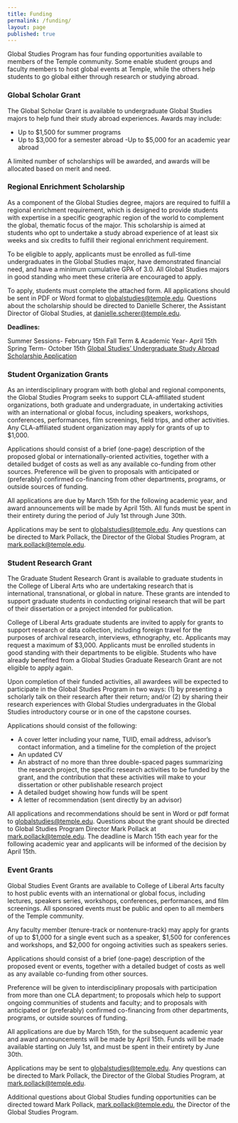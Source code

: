 ```yaml
---
title: Funding
permalink: /funding/
layout: page
published: true
---
```

Global Studies Program has four funding opportunities available to members of the Temple community. Some enable student groups and faculty members to host global events at Temple, while the others help students to go global either through research or studying abroad.

### Global Scholar Grant

The Global Scholar Grant is available to undergraduate Global Studies majors to help fund their study abroad experiences. Awards may include:

- Up to $1,500 for summer programs
- Up to $3,000 for a semester abroad
-Up to $5,000 for an academic year abroad

A limited number of scholarships will be awarded, and awards will be allocated based on merit and need.

### Regional Enrichment Scholarship

As a component of the Global Studies degree, majors are required to fulfill a regional enrichment requirement, which is designed to provide students with expertise in a specific geographic region of the world to complement the global, thematic focus of the major. This scholarship is aimed at students who opt to undertake a study abroad experience of at least six weeks and six credits to fulfill their regional enrichment requirement.

To be eligible to apply, applicants must be enrolled as full-time undergraduates in the Global Studies major, have demonstrated financial need, and have a minimum cumulative GPA of 3.0. All Global Studies majors in good standing who meet these criteria are encouraged to apply.

To apply, students must complete the attached form. All applications should be sent in PDF or Word format to globalstudies@temple.edu. Questions about the scholarship should be directed to Danielle Scherer, the Assistant Director of Global Studies, at danielle.scherer@temple.edu.

**Deadlines:**

Summer Sessions- February 15th
Fall Term & Academic Year- April 15th
Spring Term- October 15th
[Global Studies’ Undergraduate Study Abroad Scholarship Application](http://www.cla.temple.edu/wp-content/uploads/2016/04/Global-Studies-Study-Abroad-Scholarship.docx)

### Student Organization Grants

As an interdisciplinary program with both global and regional components, the Global Studies Program seeks to support CLA-affiliated student organizations, both graduate and undergraduate, in undertaking activities with an international or global focus, including speakers, workshops, conferences, performances, film screenings, field trips, and other activities. Any CLA-affiliated student organization may apply for grants of up to $1,000.

Applications should consist of a brief (one-page) description of the proposed global or internationally-oriented activities, together with a detailed budget of costs as well as any available co-funding from other sources. Preference will be given to proposals with anticipated or (preferably) confirmed co-financing from other departments, programs, or outside sources of funding.

All applications are due by March 15th for the following academic year, and award announcements will be made by April 15th. All funds must be spent in their entirety during the period of July 1st through June 30th.

Applications may be sent to globalstudies@temple.edu. Any questions can be directed to Mark Pollack, the Director of the Global Studies Program, at [mark.pollack@temple.edu](mark.pollack@temple.edu).

### Student Research Grant

The Graduate Student Research Grant is available to graduate students in the College of Liberal Arts who are undertaking research that is international, transnational, or global in nature. These grants are intended to support graduate students in conducting original research that will be part of their dissertation or a project intended for publication.

College of Liberal Arts graduate students are invited to apply for grants to support research or data collection, including foreign travel for the purposes of archival research, interviews, ethnography, etc. Applicants may request a maximum of $3,000. Applicants must be enrolled students in good standing with their departments to be eligible. Students who have already benefited from a Global Studies Graduate Research Grant are not eligible to apply again.

Upon completion of their funded activities, all awardees will be expected to participate in the Global Studies Program in two ways: (1) by presenting a scholarly talk on their research after their return; and/or (2) by sharing their research experiences with Global Studies undergraduates in the Global Studies introductory course or in one of the capstone courses.

Applications should consist of the following:

- A cover letter including your name, TUID, email address, advisor’s contact information, and a timeline for the completion of the project
- An updated CV
- An abstract of no more than three double-spaced pages summarizing the research project, the specific research activities to be funded by the grant, and the contribution that these activities will make to your dissertation or other publishable research project
- A detailed budget showing how funds will be spent
- A letter of recommendation (sent directly by an advisor)

All applications and recommendations should be sent in Word or pdf format to [globalstudies@temple.edu](globalstudies@temple.edu). Questions about the grant should be directed to Global Studies Program Director Mark Pollack at [mark.pollack@temple.edu](mark.pollack@temple.edu). The deadline is March 15th each year for the following academic year and applicants will be informed of the decision by April 15th.

### Event Grants

Global Studies Event Grants are available to College of Liberal Arts faculty to host public events with an international or global focus, including lectures, speakers series, workshops, conferences, performances, and film screenings. All sponsored events must be public and open to all members of the Temple community.

Any faculty member (tenure-track or nontenure-track) may apply for grants of up to $1,000 for a single event such as a speaker, $1,500 for conferences and workshops, and $2,000 for ongoing activities such as speakers series.

Applications should consist of a brief (one-page) description of the proposed event or events, together with a detailed budget of costs as well as any available co-funding from other sources.

Preference will be given to interdisciplinary proposals with participation from more than one CLA department; to proposals which help to support ongoing communities of students and faculty; and to proposals with anticipated or (preferably) confirmed co-financing from other departments, programs, or outside sources of funding.

All applications are due by March 15th, for the subsequent academic year and award announcements will be made by April 15th. Funds will be made available starting on July 1st, and must be spent in their entirety by June 30th.

Applications may be sent to globalstudies@temple.edu. Any questions can be directed to Mark Pollack, the Director of the Global Studies Program, at [mark.pollack@temple.edu](mark.pollack@temple.edu).

Additional questions about Global Studies funding opportunities can be directed toward Mark Pollack, [mark.pollack@temple.edu](mailto:mark.pollack@temple.edu), the Director of the Global Studies Program.
